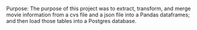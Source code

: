 Purpose:
The purpose of this project was to extract, transform, and merge movie information from a cvs file and a json file into a Pandas dataframes; and then load those tables into a Postgres database.
